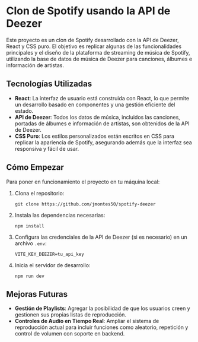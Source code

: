 # Clon de Spotify usando la API de Deezer

Este proyecto es un clon de Spotify desarrollado con la API de Deezer, React y CSS puro. El objetivo es replicar algunas de las funcionalidades principales y el diseño de la plataforma de streaming de música de Spotify, utilizando la base de datos de música de Deezer para canciones, álbumes e información de artistas.

## Tecnologías Utilizadas

- **React**: La interfaz de usuario está construida con React, lo que permite un desarrollo basado en componentes y una gestión eficiente del estado.
- **API de Deezer**: Todos los datos de música, incluidos las canciones, portadas de álbumes e información de artistas, son obtenidos de la API de Deezer.
- **CSS Puro**: Los estilos personalizados están escritos en CSS para replicar la apariencia de Spotify, asegurando además que la interfaz sea responsiva y fácil de usar.

## Cómo Empezar

Para poner en funcionamiento el proyecto en tu máquina local:

1. Clona el repositorio:
   ```
   git clone https://github.com/jmontes50/spotify-deezer
   ```
2. Instala las dependencias necesarias:
   ```
   npm install
   ```
3. Configura las credenciales de la API de Deezer (si es necesario) en un archivo `.env`:
   ```
   VITE_KEY_DEEZER=tu_api_key
   ```
4. Inicia el servidor de desarrollo:
   ```
   npm run dev
   ```

## Mejoras Futuras

- **Gestión de Playlists**: Agregar la posibilidad de que los usuarios creen y gestionen sus propias listas de reproducción.
- **Controles de Audio en Tiempo Real**: Ampliar el sistema de reproducción actual para incluir funciones como aleatorio, repetición y control de volumen con soporte en backend.
